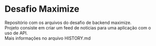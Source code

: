# Desafio Maximize
Repositório com os arquivos do desafio de backend maximize.  
Projeto consiste em criar um feed de notícias para uma aplicação com o uso de API.  
Mais informações no arquivo HISTORY.md

